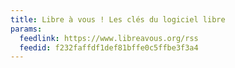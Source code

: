 ```yaml
---
title: Libre à vous ! Les clés du logiciel libre
params:
  feedlink: https://www.libreavous.org/rss
  feedid: f232faffdf1def81bffe0c5ffbe3f3a4
---
```


